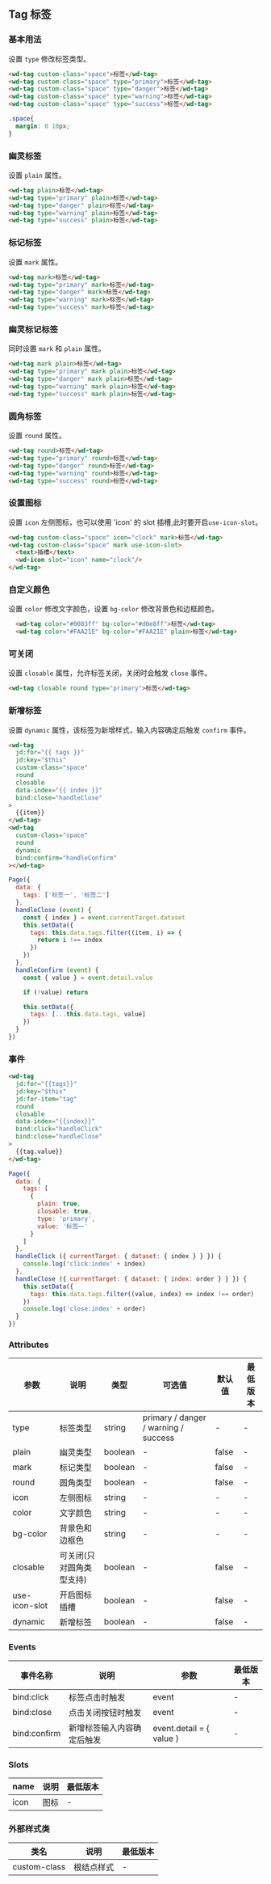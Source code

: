 ## Tag 标签



### 基本用法

设置 `type` 修改标签类型。

```html
<wd-tag custom-class="space">标签</wd-tag>
<wd-tag custom-class="space" type="primary">标签</wd-tag>
<wd-tag custom-class="space" type="danger">标签</wd-tag>
<wd-tag custom-class="space" type="warning">标签</wd-tag>
<wd-tag custom-class="space" type="success">标签</wd-tag>
```
```css
.space{
  margin: 0 10px;
}
```
### 幽灵标签

设置 `plain` 属性。

```html
<wd-tag plain>标签</wd-tag>
<wd-tag type="primary" plain>标签</wd-tag>
<wd-tag type="danger" plain>标签</wd-tag>
<wd-tag type="warning" plain>标签</wd-tag>
<wd-tag type="success" plain>标签</wd-tag>
```

### 标记标签

设置 `mark` 属性。

```html
<wd-tag mark>标签</wd-tag>
<wd-tag type="primary" mark>标签</wd-tag>
<wd-tag type="danger" mark>标签</wd-tag>
<wd-tag type="warning" mark>标签</wd-tag>
<wd-tag type="success" mark>标签</wd-tag>
```

### 幽灵标记标签
同时设置 `mark` 和 `plain` 属性。

```html
<wd-tag mark plain>标签</wd-tag>
<wd-tag type="primary" mark plain>标签</wd-tag>
<wd-tag type="danger" mark plain>标签</wd-tag>
<wd-tag type="warning" mark plain>标签</wd-tag>
<wd-tag type="success" mark plain>标签</wd-tag>
```

### 圆角标签

设置 `round` 属性。

```html
<wd-tag round>标签</wd-tag>
<wd-tag type="primary" round>标签</wd-tag>
<wd-tag type="danger" round>标签</wd-tag>
<wd-tag type="warning" round>标签</wd-tag>
<wd-tag type="success" round>标签</wd-tag>
```

### 设置图标

设置 `icon` 左侧图标，也可以使用 'icon' 的 slot 插槽,此时要开启`use-icon-slot`。

```html
<wd-tag custom-class="space" icon="clock" mark>标签</wd-tag>
<wd-tag custom-class="space" mark use-icon-slot>
  <text>插槽</text>
  <wd-icon slot="icon" name="clock"/>
</wd-tag>
```

### 自定义颜色

设置 `color` 修改文字颜色，设置 `bg-color` 修改背景色和边框颜色。

```html
  <wd-tag color="#0083ff" bg-color="#d0e8ff">标签</wd-tag>
  <wd-tag color="#FAA21E" bg-color="#FAA21E" plain>标签</wd-tag>
```

### 可关闭

设置 `closable` 属性，允许标签关闭，关闭时会触发 `close` 事件。
```html
<wd-tag closable round type="primary">标签</wd-tag>
```

### 新增标签

设置 `dynamic` 属性，该标签为新增样式，输入内容确定后触发 `confirm` 事件。

```html
<wd-tag
  jd:for="{{ tags }}"
  jd:key="$this"
  custom-class="space"
  round
  closable
  data-index="{{ index }}"
  bind:close="handleClose"
>
  {{item}}
</wd-tag>
<wd-tag
  custom-class="space"
  round
  dynamic
  bind:confirm="handleConfirm"
></wd-tag>
```

```javascript
Page({
  data: {
    tags: ['标签一', '标签二']
  },
  handleClose (event) {
    const { index } = event.currentTarget.dataset
    this.setData({
      tags: this.data.tags.filter((item, i) => {
        return i !== index
      })
    })
  },
  handleConfirm (event) {
    const { value } = event.detail.value

    if (!value) return

    this.setData({
      tags: [...this.data.tags, value]
    })
  }
})
```

### 事件

```html
<wd-tag
  jd:for="{{tags}}"
  jd:key="$this"
  jd:for-item="tag"
  round
  closable
  data-index="{{index}}"
  bind:click="handleClick"
  bind:close="handleClose"
>
  {{tag.value}}
</wd-tag>
```

```javascript
Page({
  data: {
    tags: [
      {
        plain: true,
        closable: true,
        type: 'primary',
        value: '标签一'
      }
    ]
  },
  handleClick ({ currentTarget: { dataset: { index } } }) {
    console.log('click:index' + index)
  },
  handleClose ({ currentTarget: { dataset: { index: order } } }) {
    this.setData({
      tags: this.data.tags.filter((value, index) => index !== order)
    })
    console.log('close:index' + order)
  }
})
```

### Attributes

| 参数 | 说明 | 类型 | 可选值 | 默认值 | 最低版本 |
|-----|------|-----|-------|-------|---------|
| type | 标签类型 | string | primary / danger / warning / success | - | - | - |
| plain | 幽灵类型 | boolean | - | false | - |
| mark | 标记类型 | boolean | - | false | - |
| round | 圆角类型 | boolean | - | false | - |
| icon | 左侧图标 | string | - | - | - |
| color | 文字颜色 | string | - | - | - |
| bg-color | 背景色和边框色 | string | - | - | - |
| closable | 可关闭(只对圆角类型支持) | boolean | - | false | - |
| use-icon-slot | 开启图标插槽 | boolean | - | false | - |
| dynamic | 新增标签 | boolean | - | false | - |

### Events

| 事件名称 | 说明 | 参数 | 最低版本 |
|---------|-----|-----|---------|
| bind:click | 标签点击时触发 | event | - |
| bind:close | 点击关闭按钮时触发 | event | - |
| bind:confirm | 新增标签输入内容确定后触发 | event.detail = { value } | - |

### Slots

| name | 说明 | 最低版本 |
|------|-----|---------|
| icon | 图标 | - |

### 外部样式类

| 类名 | 说明 | 最低版本 |
|-----|------|--------|
| custom-class | 根结点样式 | - |
